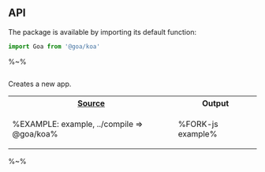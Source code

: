## API

The package is available by importing its default function:

```js
import Goa from '@goa/koa'
```

%~%

```## constructor => Goa
```

Creates a new app.

<table>
<tr><th><a href="example/index.js">Source</a></th><th>Output</th></tr>
<!-- block-start -->
<tr><td>

%EXAMPLE: example, ../compile => @goa/koa%
</td>
<td>

%FORK-js example%
</td></tr>
</table>

%~%